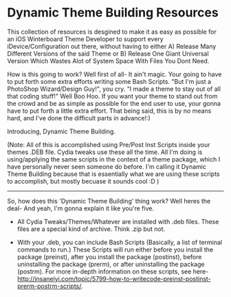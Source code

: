 Dynamic Theme Building Resources
=======================================

This collection of resources is desgined to make it as easy as possible for an iOS Winterboard Theme Developer to support every iDevice/Configuration out there, without having to either A) Release Many Different Versions of the said Theme or B) Release One Giant Universal Version Which Wastes Alot of System Space With Files You Dont Need.

How is this going to work? Well first of all- It ain't magic. Your going to have to put forth some extra efforts writing some Bash Scripts. "But I'm just a PhotoShop Wizard/Design Guy!", you cry. "I made a theme to stay out of all that coding stuff!" Well Boo Hoo. If you want your theme to stand out from the crowd and be as simple as possible for the end user to use, your gonna have to put forth a little extra effort. That being said, this is by no means hard, and I've done the difficult parts in advance!:)

Introducing, Dynamic Theme Building.

(Note: All of this is accomplished using Pre/Post Inst Scripts inside your themes .DEB file. Cydia tweaks use these all the time. All I'm doing is using/applying the same scripts in the context of a theme package, which I have personally never seen someone do before. I'm calling it Dynamic Theme Building because that is essentially what we are using these scripts to accomplish, but mostly becuase it sounds cool :D )
***

So, how does this 'Dynamic Theme Building' thing work? Well heres the deal- And yeah, I'm gonna explain it like you're five.

- All Cydia Tweaks/Themes/Whatever are installed with .deb files. These files are a special kind of archive. Think .zip but not.

- With your .deb, you can include Bash Scripts (Basically, a list of terminal commands to run.) These Scripts will run either before you install the package (preinst), after you install the package (postinst), before uninstalling the package (prerm), or after uninstalling the package (postrm). For more in-depth information on these scripts, see here- http://insanelyi.com/topic/5799-how-to-writecode-preinst-postinst-prerm-postrm-scripts/. 

